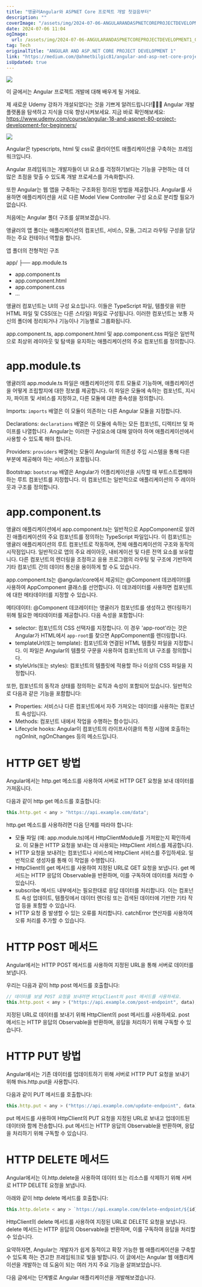 ```yaml
---
title: "앵귤러Angular와 ASPNET Core 프로젝트 개발 첫걸음부터"
description: ""
coverImage: "/assets/img/2024-07-06-ANGULARANDASPNETCOREPROJECTDEVELOPMENT1_0.png"
date: 2024-07-06 11:04
ogImage: 
  url: /assets/img/2024-07-06-ANGULARANDASPNETCOREPROJECTDEVELOPMENT1_0.png
tag: Tech
originalTitle: "ANGULAR AND ASP.NET CORE PROJECT DEVELOPMENT 1"
link: "https://medium.com/@ahmetbilgic81/angular-and-asp-net-core-project-development-1-44cbf3911708"
isUpdated: true
---
```





![](/assets/img/2024-07-06-ANGULARANDASPNETCOREPROJECTDEVELOPMENT1_0.png)

이 글에서는 Angular 프로젝트 개발에 대해 배우게 될 거에요.

제 새로운 Udemy 강좌가 개설되었다는 것을 기쁘게 알려드립니다!🎥🌟🚀 Angular 개발 플랫폼을 탐색하고 지식을 더욱 향상시켜보세요. 지금 바로 확인해보세요: https://www.udemy.com/course/angular-18-and-aspnet-80-project-development-for-beginners/

![](/assets/img/2024-07-06-ANGULARANDASPNETCOREPROJECTDEVELOPMENT1_1.png)

<div class="content-ad"></div>

Angular은 typescripts, html 및 css로 클라이언트 애플리케이션을 구축하는 프레임워크입니다.

Angular 프레임워크는 개발자들이 UI 요소를 걱정하기보다는 기능을 구현하는 데 더 많은 초점을 맞출 수 있도록 개발 프로세스를 가속화합니다.

또한 Angular는 웹 앱을 구축하는 구조화된 정리된 방법을 제공합니다. Angular를 사용하면 애플리케이션을 서로 다른 Model View Controller 구성 요소로 분리할 필요가 없습니다.

처음에는 Angular 폴더 구조를 살펴보겠습니다.

<div class="content-ad"></div>

앵귤러의 앱 폴더는 애플리케이션의 컴포넌트, 서비스, 모듈, 그리고 라우팅 구성을 담당하는 주요 컨테이너 역할을 합니다.

앱 폴더의 전형적인 구조

app/
├── app.module.ts

<div class="content-ad"></div>

- app.component.ts
- app.component.html
- app.component.css
- ...

<div class="content-ad"></div>

앵귤러 컴포넌트는 UI의 구성 요소입니다. 이들은 TypeScript 파일, 템플릿을 위한 HTML 파일 및 CSS(또는 다른 스타일) 파일로 구성됩니다. 이러한 컴포넌트는 보통 자신의 폴더에 정리되거나 기능이나 기능별로 그룹화됩니다.

app.component.ts, app.component.html 및 app.component.css 파일은 일반적으로 최상위 레이아웃 및 탐색을 유지하는 애플리케이션의 주요 컴포넌트를 정의합니다.

# app.module.ts

앵귤러의 app.module.ts 파일은 애플리케이션의 루트 모듈로 기능하며, 애플리케이션을 어떻게 조립할지에 대한 정보를 제공합니다. 이 파일은 모듈에 속하는 컴포넌트, 지시자, 파이프 및 서비스를 지정하고, 다른 모듈에 대한 종속성을 정의합니다.

<div class="content-ad"></div>

Imports: `imports` 배열은 이 모듈이 의존하는 다른 Angular 모듈을 지정합니다.

Declarations: `declarations` 배열은 이 모듈에 속하는 모든 컴포넌트, 디렉티브 및 파이프를 나열합니다. Angular는 이러한 구성요소에 대해 알아야 하며 애플리케이션에서 사용할 수 있도록 해야 합니다.

Providers: `providers` 배열에는 모듈이 Angular의 의존성 주입 시스템을 통해 다른 부분에 제공해야 하는 서비스가 포함됩니다.

Bootstrap: `bootstrap` 배열은 Angular가 어플리케이션을 시작할 때 부트스트랩해야 하는 루트 컴포넌트를 지정합니다. 이 컴포넌트는 일반적으로 애플리케이션의 주 레이아웃과 구조를 정의합니다.

<div class="content-ad"></div>

# app.component.ts

앵귤러 애플리케이션에서 app.component.ts는 일반적으로 AppComponent로 알려진 애플리케이션의 주요 컴포넌트를 정의하는 TypeScript 파일입니다. 이 컴포넌트는 앵귤러 애플리케이션의 루트 컴포넌트로 작동하며, 전체 애플리케이션의 구조와 동작의 시작점입니다. 일반적으로 앱의 주요 레이아웃, 내비게이션 및 다른 전역 요소를 보유합니다. 다른 컴포넌트의 렌더링을 조정하고 응용 프로그램의 라우팅 및 구조에 기반하여 기타 컴포넌트 간의 데이터 통신을 용이하게 할 수도 있습니다.

app.component.ts는 @angular/core에서 제공되는 @Component 데코레이터를 사용하여 AppComponent 클래스를 선언합니다. 이 데코레이터를 사용하면 컴포넌트에 대한 메타데이터를 지정할 수 있습니다.

메타데이터: @Component 데코레이터는 앵귤러가 컴포넌트를 생성하고 렌더링하기 위해 필요한 메타데이터를 제공합니다. 다음 속성을 포함합니다:

<div class="content-ad"></div>

- selector: 컴포넌트의 CSS 선택자를 지정합니다. 이 경우 'app-root'라는 것은 Angular가 HTML에서 `app-root`를 찾으면 AppComponent를 렌더링합니다.
- templateUrl(또는 template): 컴포넌트와 연결된 HTML 템플릿 파일을 지정합니다. 이 파일은 Angular의 템플릿 구문을 사용하여 컴포넌트의 UI 구조를 정의합니다.
- styleUrls(또는 styles): 컴포넌트의 템플릿에 적용할 하나 이상의 CSS 파일을 지정합니다.

또한, 컴포넌트의 동작과 상태를 정의하는 로직과 속성이 포함되어 있습니다. 일반적으로 다음과 같은 기능을 포함합니다:

- Properties: 서비스나 다른 컴포넌트에서 자주 가져오는 데이터를 사용하는 컴포넌트 속성입니다.
- Methods: 컴포넌트 내에서 작업을 수행하는 함수입니다.
- Lifecycle hooks: Angular이 컴포넌트의 라이프사이클의 특정 시점에 호출하는 ngOnInit, ngOnChanges 등의 메소드입니다.

# HTTP GET 방법

<div class="content-ad"></div>

Angular에서는 http.get 메소드를 사용하여 서버로 HTTP GET 요청을 보내 데이터를 가져옵니다.

다음과 같이 http get 메소드를 호출합니다:

```js
this.http.get < any > "https://api.example.com/data";
```

http.get 메소드를 사용하려면 다음 단계를 따라야 합니다:

<div class="content-ad"></div>

- 모듈 파일 (예: app.module.ts)에서 HttpClientModule를 가져왔는지 확인하세요. 이 모듈은 HTTP 요청을 보내는 데 사용되는 HttpClient 서비스를 제공합니다.
- HTTP 요청을 보내려는 컴포넌트나 서비스에 HttpClient 서비스를 주입하세요. 일반적으로 생성자를 통해 이 작업을 수행합니다.
- HttpClient의 get 메서드를 사용하여 지정된 URL로 GET 요청을 보냅니다. get 메서드는 HTTP 응답의 Observable을 반환하며, 이를 구독하여 데이터를 처리할 수 있습니다.
- subscribe 메서드 내부에서는 필요한대로 응답 데이터를 처리합니다. 이는 컴포넌트 속성 업데이트, 템플릿에서 데이터 렌더링 또는 검색된 데이터에 기반한 기타 작업 등을 포함할 수 있습니다.
- HTTP 요청 중 발생할 수 있는 오류를 처리합니다. catchError 연산자를 사용하여 오류 처리를 추가할 수 있습니다.

# HTTP POST 메서드

Angular에서는 HTTP POST 메서드를 사용하여 지정된 URL을 통해 서버로 데이터를 보냅니다.

우리는 다음과 같이 http post 메서드를 호출합니다:

<div class="content-ad"></div>

```js
// 데이터를 보낼 POST 요청을 보내려면 HttpClient의 post 메서드를 사용하세요.
this.http.post < any > ("https://api.example.com/post-endpoint", data);
```

지정된 URL로 데이터를 보내기 위해 HttpClient의 post 메서드를 사용하세요. post 메서드는 HTTP 응답의 Observable을 반환하며, 응답을 처리하기 위해 구독할 수 있습니다.

# HTTP PUT 방법

Angular에서는 기존 데이터를 업데이트하기 위해 서버로 HTTP PUT 요청을 보내기 위해 this.http.put을 사용합니다.

<div class="content-ad"></div>

다음과 같이 PUT 메서드를 호출합니다:

```js
this.http.put < any > ("https://api.example.com/update-endpoint", data);
```

put 메서드를 사용하여 HttpClient의 PUT 요청을 지정된 URL로 보내고 업데이트된 데이터와 함께 전송합니다. put 메서드는 HTTP 응답의 Observable을 반환하며, 응답을 처리하기 위해 구독할 수 있습니다.

# HTTP DELETE 메서드

<div class="content-ad"></div>

Angular에서는 이.http.delete을 사용하여 데이터 또는 리소스를 삭제하기 위해 서버로 HTTP DELETE 요청을 보냅니다.

아래와 같이 http delete 메서드를 호출합니다:

```js
this.http.delete < any > `https://api.example.com/delete-endpoint/${id}`;
```

HttpClient의 delete 메서드를 사용하여 지정된 URL로 DELETE 요청을 보냅니다. delete 메서드는 HTTP 응답의 Observable을 반환하며, 이를 구독하여 응답을 처리할 수 있습니다.

<div class="content-ad"></div>

요약하자면, Angular는 개발자가 쉽게 동적이고 확장 가능한 웹 애플리케이션을 구축할 수 있도록 하는 견고한 프레임워크로 빛을 발합니다. 이 글에서는 Angular 웹 애플리케이션을 개발하는 데 도움이 되는 여러 가지 주요 기능을 살펴보았습니다.

다음 글에서는 단계별로 Angular 애플리케이션을 개발해보겠습니다.
